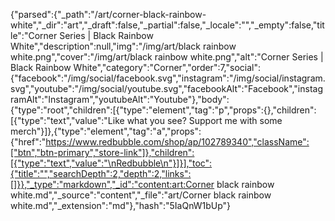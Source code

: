 {"parsed":{"_path":"/art/corner-black-rainbow-white","_dir":"art","_draft":false,"_partial":false,"_locale":"","_empty":false,"title":"Corner Series | Black Rainbow White","description":null,"img":"/img/art/black rainbow white.png","cover":"/img/art/black rainbow white.png","alt":"Corner Series | Black Rainbow White","category":"Corner","order":7,"social":{"facebook":"/img/social/facebook.svg","instagram":"/img/social/instagram.svg","youtube":"/img/social/youtube.svg","facebookAlt":"Facebook","instagramAlt":"Instagram","youtubeAlt":"Youtube"},"body":{"type":"root","children":[{"type":"element","tag":"p","props":{},"children":[{"type":"text","value":"Like what you see? Support me with some merch"}]},{"type":"element","tag":"a","props":{"href":"https://www.redbubble.com/shop/ap/102789340","className":["btn","btn-primary","store-link"]},"children":[{"type":"text","value":"\nRedbubble\n"}]}],"toc":{"title":"","searchDepth":2,"depth":2,"links":[]}},"_type":"markdown","_id":"content:art:Corner black rainbow white.md","_source":"content","_file":"art/Corner black rainbow white.md","_extension":"md"},"hash":"5IaQnW1bUp"}